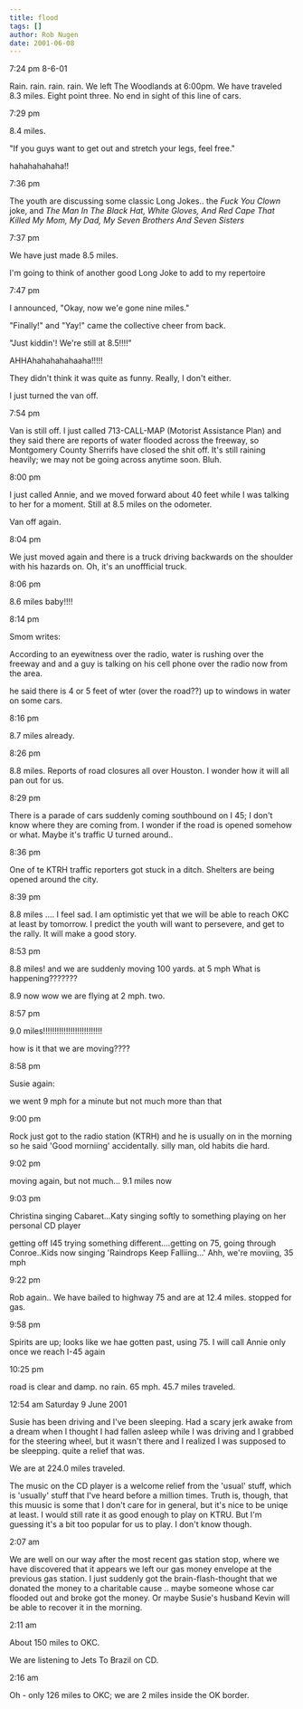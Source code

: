 ```yaml
---
title: flood
tags: []
author: Rob Nugen
date: 2001-06-08
---
```


<p class=date>7:24 pm 8-6-01</p>

<p>Rain.  rain.  rain.  rain.   We left The Woodlands
at 6:00pm.  We have traveled 8.3 miles.  Eight point
three.  No end in sight of this line of cars.</p>

<p class=date>7:29 pm</p>

<p>8.4 miles.</p>

<p>"If you guys want to get out and stretch your
legs, feel free."</p>

<p>hahahahahaha!!</p>

<p class=date>7:36 pm</p>

<p>The youth are discussing some classic Long Jokes.. 
the <em>Fuck You Clown</em> joke, and <em>The Man In The Black Hat,
White Gloves, And Red Cape That Killed My Mom, My Dad,
My Seven Brothers And Seven Sisters</em></p>

<p class=date>7:37 pm</p>

<p>We have just made 8.5 miles.</p>

<p>I'm going to think of another good Long Joke to add
to my repertoire</p>

<p class=date>7:47 pm</p>

<p>I announced, "Okay, now we'e gone nine miles."</p>

<p>"Finally!" and "Yay!" came the collective cheer from back.</p>

<p>"Just kiddin'!  We're still at 8.5!!!!"</p>

<p>AHHAhahahahahaaha!!!!!</p>

<p>They didn't think it was quite as funny.  Really, I don't either.</p>

<p>I just turned the van off.</p>

<p class=date>7:54 pm</p>

<p>Van is still off.  I just called 713-CALL-MAP 
(Motorist Assistance Plan) and they said there are
reports of water flooded across the freeway, so
Montgomery County Sherrifs have closed the shit off. 
It's still raining heavily; we may not be going across
anytime soon.  Bluh.</p>

<p class=date>8:00 pm</p>

<p>I just called Annie, and we moved forward about 40
feet while I was talking  to her for a moment.  Still
at 8.5 miles on the odometer.</p>

<p>Van off again.</p>

<p class=date>8:04 pm</p>

<p>We just moved again and there is a truck driving
backwards on the shoulder with his hazards on. 
Oh, it's an unoffficial truck.</p>

<p class=date>8:06 pm</p>

<p>8.6 miles baby!!!!</p>

<p class=date>8:14 pm</p>

<p>Smom writes:</p>

<p>According to an eyewitness over the radio, water is rushing over the
freeway and and a guy is talking on his cell phone over the radio
now from the area.</p>

<p>he said there is 4 or 5 feet of wter  (over the 
road??)  up to windows in water on  some cars.</p>

<p class=date>8:16 pm</p>

<p>8.7 miles already.</p>

<p class=date>8:26 pm</p>

<p>8.8 miles.  Reports of road closures  all over
Houston.  I wonder how it will all pan out for us.</p>

<p class=date>8:29 pm</p>

<p>There is a parade of cars suddenly coming
southbound on I 45; I  don't  know where they are
coming from.  I wonder if the road is opened somehow
or what.  Maybe it's traffic U turned around..</p>

<p class=date>8:36 pm</p>

<p>One of te KTRH traffic reporters got stuck in  a
ditch.  Shelters are being opened around the  city.

<p class=date>8:39 pm</p>

<p>8.8 miles ....  I feel sad.  I am optimistic yet that we will be
able to reach OKC at least by tomorrow.  I predict the youth will want
to persevere, and get to the rally.  It will make a good story.</p>

<p class=date>8:53 pm</p>

<p>8.8 miles! and we are suddenly moving 100 yards. at 5 mph What is
happening???????</p>

<p>8.9 now wow we are flying at 2 mph.  two.</p>

<p class=date>8:57 pm</p>

<p>9.0 miles!!!!!!!!!!!!!!!!!!!!!!!!!!</p>

<p>how is it that we are moving????</p>

<p class=date>8:58 pm</p>

<p class=note>Susie again:</p>

<p>we  went 9 mph for a minute but not  much  more  than  that</p>

<p class=date>9:00 pm</p>

<p>Rock just got to the radio station (KTRH) and he is usually on in the morning so he said 'Good morniing' accidentally.  silly  man, old habits die hard.</p>

<p class=date>9:02 pm</p>

<p>moving again, but not much... 9.1  miles now</p>

<p class=date>9:03 pm</p>

<p>Christina singing Cabaret...Katy singing softly to 
something  playing  on  her personal CD  player</p>

<p>getting off I45 trying something different....getting on 75, going
through Conroe..Kids now singing 'Raindrops Keep Falliing...'  Ahh,
we're moviing, 35 mph</p>

<p class=date>9:22 pm</p>

<p>Rob again..  We  have bailed to highway 75  and are
at 12.4 miles.  stopped for gas.</p>

<p class=date>9:58 pm</p>

<p>Spirits are up; looks like we hae gotten past,
using 75.  I will call Annie only once we reach I-45
again</p>

<p class=date>10:25 pm</p>

<p>road is clear and damp. no rain. 65 mph. 45.7 miles traveled.</p>

<p class=date>12:54 am Saturday 9 June 2001</p>

<p>Susie has been driving and I've been sleeping. 
Had a scary jerk awake from a dream when I thought I
had fallen asleep while I was driving and I grabbed
for the steering wheel,  but it wasn't there and I
realized I was supposed to be sleepping.  quite a
relief that was.</p>

<p>We are at 224.0 miles traveled.</p>

<p>The music on the CD  player is a welcome relief
from the 'usual' stuff, which is 'usually'  stuff
that I've heard before a million times.  Truth  is,
though, that this muusic  is some that I  don't care
for in general, but it's nice to be uniqe at least.  I
would still rate it as good enough to play on KTRU. 
But  I'm  guessing it's  a bit  too  popular for us
to play.  I don't  know  though.</p>

<p class=date>2:07 am</p>

<p>We are well on our way after the most recent gas station stop,
where we have discovered that it appears we left our gas money
envelope at the previous gas station.  I just suddenly got the
brain-flash-thought that we donated the money to a charitable cause
.. maybe someone whose car flooded out and broke got the money.  Or
maybe Susie's husband Kevin will be able to recover it in the
morning.</p>

<p class=date>2:11 am</p>

<p>About 150 miles to OKC.</p>

<p>We are listening to Jets To Brazil on CD.</p>

<p class=date>2:16 am</p>

<p>Oh - only 126 miles to OKC; we are 2 miles inside
the OK border.</p>

